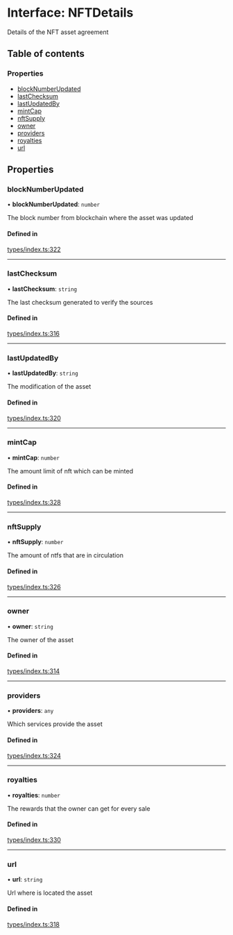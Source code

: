# Interface: NFTDetails

Details of the NFT asset agreement

## Table of contents

### Properties

- [blockNumberUpdated](NFTDetails.md#blocknumberupdated)
- [lastChecksum](NFTDetails.md#lastchecksum)
- [lastUpdatedBy](NFTDetails.md#lastupdatedby)
- [mintCap](NFTDetails.md#mintcap)
- [nftSupply](NFTDetails.md#nftsupply)
- [owner](NFTDetails.md#owner)
- [providers](NFTDetails.md#providers)
- [royalties](NFTDetails.md#royalties)
- [url](NFTDetails.md#url)

## Properties

### blockNumberUpdated

• **blockNumberUpdated**: `number`

The block number from blockchain where the asset was updated

#### Defined in

[types/index.ts:322](https://github.com/nevermined-io/components-catalog/blob/5d4b912/lib/src/types/index.ts#L322)

___

### lastChecksum

• **lastChecksum**: `string`

The last checksum generated to verify the sources

#### Defined in

[types/index.ts:316](https://github.com/nevermined-io/components-catalog/blob/5d4b912/lib/src/types/index.ts#L316)

___

### lastUpdatedBy

• **lastUpdatedBy**: `string`

The modification of the asset

#### Defined in

[types/index.ts:320](https://github.com/nevermined-io/components-catalog/blob/5d4b912/lib/src/types/index.ts#L320)

___

### mintCap

• **mintCap**: `number`

The amount limit of nft which can be minted

#### Defined in

[types/index.ts:328](https://github.com/nevermined-io/components-catalog/blob/5d4b912/lib/src/types/index.ts#L328)

___

### nftSupply

• **nftSupply**: `number`

The amount of ntfs that are in circulation

#### Defined in

[types/index.ts:326](https://github.com/nevermined-io/components-catalog/blob/5d4b912/lib/src/types/index.ts#L326)

___

### owner

• **owner**: `string`

The owner of the asset

#### Defined in

[types/index.ts:314](https://github.com/nevermined-io/components-catalog/blob/5d4b912/lib/src/types/index.ts#L314)

___

### providers

• **providers**: `any`

Which services provide the asset

#### Defined in

[types/index.ts:324](https://github.com/nevermined-io/components-catalog/blob/5d4b912/lib/src/types/index.ts#L324)

___

### royalties

• **royalties**: `number`

The rewards that the owner can get for every sale

#### Defined in

[types/index.ts:330](https://github.com/nevermined-io/components-catalog/blob/5d4b912/lib/src/types/index.ts#L330)

___

### url

• **url**: `string`

Url where is located the asset

#### Defined in

[types/index.ts:318](https://github.com/nevermined-io/components-catalog/blob/5d4b912/lib/src/types/index.ts#L318)
